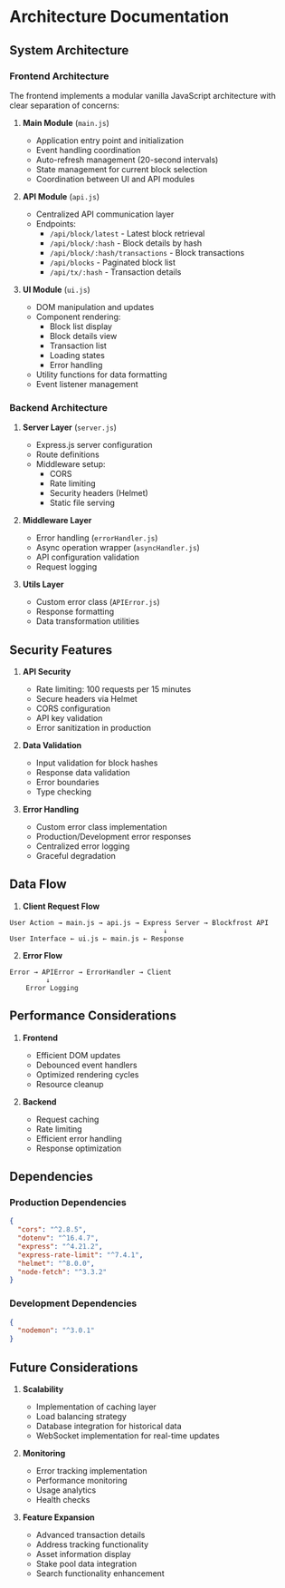 # Architecture Documentation

## System Architecture

### Frontend Architecture

The frontend implements a modular vanilla JavaScript architecture with clear separation of concerns:

1. **Main Module** (`main.js`)
   - Application entry point and initialization
   - Event handling coordination
   - Auto-refresh management (20-second intervals)
   - State management for current block selection
   - Coordination between UI and API modules

2. **API Module** (`api.js`)
   - Centralized API communication layer
   - Endpoints:
     - `/api/block/latest` - Latest block retrieval
     - `/api/block/:hash` - Block details by hash
     - `/api/block/:hash/transactions` - Block transactions
     - `/api/blocks` - Paginated block list
     - `/api/tx/:hash` - Transaction details

3. **UI Module** (`ui.js`)
   - DOM manipulation and updates
   - Component rendering:
     - Block list display
     - Block details view
     - Transaction list
     - Loading states
     - Error handling
   - Utility functions for data formatting
   - Event listener management

### Backend Architecture

1. **Server Layer** (`server.js`)
   - Express.js server configuration
   - Route definitions
   - Middleware setup:
     - CORS
     - Rate limiting
     - Security headers (Helmet)
     - Static file serving

2. **Middleware Layer**
   - Error handling (`errorHandler.js`)
   - Async operation wrapper (`asyncHandler.js`)
   - API configuration validation
   - Request logging

3. **Utils Layer**
   - Custom error class (`APIError.js`)
   - Response formatting
   - Data transformation utilities

## Security Features

1. **API Security**
   - Rate limiting: 100 requests per 15 minutes
   - Secure headers via Helmet
   - CORS configuration
   - API key validation
   - Error sanitization in production

2. **Data Validation**
   - Input validation for block hashes
   - Response data validation
   - Error boundaries
   - Type checking

3. **Error Handling**
   - Custom error class implementation
   - Production/Development error responses
   - Centralized error logging
   - Graceful degradation

## Data Flow

1. **Client Request Flow**
```
User Action → main.js → api.js → Express Server → Blockfrost API
                                      ↓
User Interface ← ui.js ← main.js ← Response
```

2. **Error Flow**
```
Error → APIError → ErrorHandler → Client
         ↓
    Error Logging
```

## Performance Considerations

1. **Frontend**
   - Efficient DOM updates
   - Debounced event handlers
   - Optimized rendering cycles
   - Resource cleanup

2. **Backend**
   - Request caching
   - Rate limiting
   - Efficient error handling
   - Response optimization

## Dependencies

### Production Dependencies
```json
{
  "cors": "^2.8.5",
  "dotenv": "^16.4.7",
  "express": "^4.21.2",
  "express-rate-limit": "^7.4.1",
  "helmet": "^8.0.0",
  "node-fetch": "^3.3.2"
}
```

### Development Dependencies
```json
{
  "nodemon": "^3.0.1"
}
```

## Future Considerations

1. **Scalability**
   - Implementation of caching layer
   - Load balancing strategy
   - Database integration for historical data
   - WebSocket implementation for real-time updates

2. **Monitoring**
   - Error tracking implementation
   - Performance monitoring
   - Usage analytics
   - Health checks

3. **Feature Expansion**
   - Advanced transaction details
   - Address tracking functionality
   - Asset information display
   - Stake pool data integration
   - Search functionality enhancement